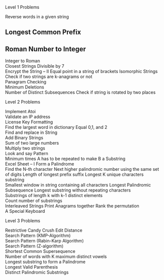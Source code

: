 
Level 1 Problems


Reverse words in a given string	
## Longest Common Prefix	
## Roman Number to Integer	
Integer to Roman	
Closest Strings	
Divisible by 7	
Encrypt the String – II	
Equal point in a string of brackets	
Isomorphic Strings	
Check if two strings are k-anagrams or not	
Panagram Checking	
Minimum Deletions	
Number of Distinct Subsequences	
Check if string is rotated by two places	


Level 2 Problems


Implement Atoi	
Validate an IP address	
License Key Formatting	
Find the largest word in dictionary	
Equal 0,1, and 2	
Find and replace in String	 
Add Binary Strings	
Sum of two large numbers	
Multiply two strings	
Look and say Pattern	
Minimum times A has to be repeated to make B a Substring	
Excel Sheet – I	
Form a Palindrome	
Find the N-th character	
Next higher palindromic number using the same set of digits	
Length of longest prefix suffix	
Longest K unique characters substring	
Smallest window in string containing all characters	
Longest Palindromic Subsequence	
Longest substring without repeating characters	
Substrings of length k with k-1 distinct elements	
Count number of substrings	
Interleaved Strings	
Print Anagrams together	
Rank the permutation	
A Special Keyboard


Level 3 Problems	


Restrictive Candy Crush	
Edit Distance	
Search Pattern (KMP-Algorithm)	
Search Pattern (Rabin-Karp Algorithm)	
Search Pattern (Z-algorithm)	
Shortest Common Supersequence	
Number of words with K maximum distinct vowels	
Longest substring to form a Palindrome	
Longest Valid Parenthesis	
Distinct Palindromic Substrings	